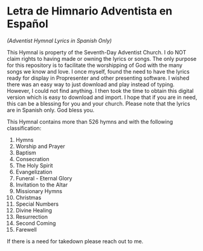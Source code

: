# Letra de Himnario Adventista en Español
*(Adventist Hymnal Lyrics in Spanish Only)*

This Hymnal is property of the Seventh-Day Adventist Church.
I do NOT claim rights to having made or owning the lyrics or songs.
The only purpose for this repository is to facilitate the worshipping of God
with the many songs we know and love. I once myself, found the need to have
the lyrics ready for display in Propresenter and other presenting software.
I wished there was an easy way to just download and play instead of typing.
However, I could not find anything. I then took the time to obtain this digital
version which is easy to download and import. I hope that if you are in need,
this can be a blessing for you and your church. Please note that the lyrics are
in Spanish only. God bless you.


This Hymnal contains more than 526 hymns and with the following classification:

1. Hymns
2. Worship and Prayer
3. Baptism
4. Consecration
5. The Holy Spirit
6. Evangelization
7. Funeral - Eternal Glory
8. Invitation to the Altar
9. Missionary Hymns
10. Christmas
11. Special Numbers
12. Divine Healing
13. Resurrection
14. Second Coming
15. Farewell


If there is a need for takedown please reach out to me.
